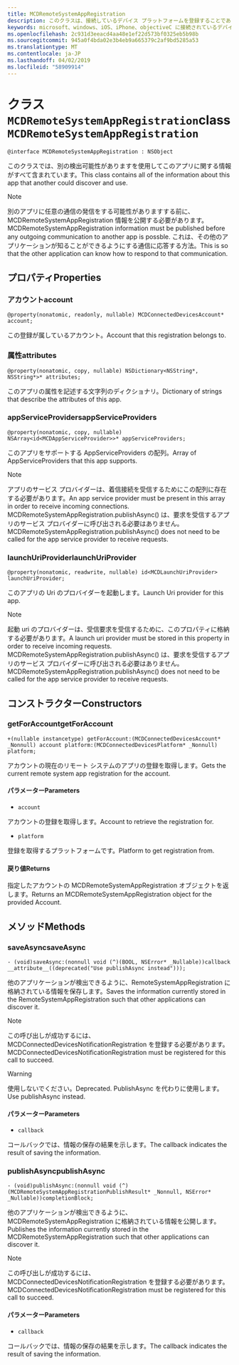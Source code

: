 ```yaml
---
title: MCDRemoteSystemAppRegistration
description: このクラスは、接続しているデバイス プラットフォームを登録することであるアプリケーションを表します。
keywords: microsoft、windows、iOS、iPhone、objectiveC に接続されているデバイス、プロジェクトのローマ
ms.openlocfilehash: 2c931d3eeacd4aa48e1ef22d573bf0325eb5b98b
ms.sourcegitcommit: 945a0f4bda02e3b4eb9a665379c2af9bd5285a53
ms.translationtype: MT
ms.contentlocale: ja-JP
ms.lasthandoff: 04/02/2019
ms.locfileid: "58909914"
---
```

# <a name="class-mcdremotesystemappregistration"></a><span data-ttu-id="1c60a-104">クラス `MCDRemoteSystemAppRegistration`</span><span class="sxs-lookup"><span data-stu-id="1c60a-104">class `MCDRemoteSystemAppRegistration`</span></span> 

```
@interface MCDRemoteSystemAppRegistration : NSObject
```  

<span data-ttu-id="1c60a-105">このクラスでは、別の検出可能性がありますを使用してこのアプリに関する情報がすべて含まれています。</span><span class="sxs-lookup"><span data-stu-id="1c60a-105">This class contains all of the information about this app that another could discover and use.</span></span>

> [!NOTE] 
> <span data-ttu-id="1c60a-106">別のアプリに任意の通信の発信をする可能性がありますする前に、MCDRemoteSystemAppRegistration 情報を公開する必要があります。</span><span class="sxs-lookup"><span data-stu-id="1c60a-106">MCDRemoteSystemAppRegistration information must be published before any outgoing communication to another app is possble.</span></span> <span data-ttu-id="1c60a-107">これは、その他のアプリケーションが知ることができるようにする通信に応答する方法。</span><span class="sxs-lookup"><span data-stu-id="1c60a-107">This is so that the other application can know how to respond to that communication.</span></span>

## <a name="properties"></a><span data-ttu-id="1c60a-108">プロパティ</span><span class="sxs-lookup"><span data-stu-id="1c60a-108">Properties</span></span>

### <a name="account"></a><span data-ttu-id="1c60a-109">アカウント</span><span class="sxs-lookup"><span data-stu-id="1c60a-109">account</span></span>
`@property(nonatomic, readonly, nullable) MCDConnectedDevicesAccount* account;`

<span data-ttu-id="1c60a-110">この登録が属しているアカウント。</span><span class="sxs-lookup"><span data-stu-id="1c60a-110">Account that this registration belongs to.</span></span>

### <a name="attributes"></a><span data-ttu-id="1c60a-111">属性</span><span class="sxs-lookup"><span data-stu-id="1c60a-111">attributes</span></span>
`@property(nonatomic, copy, nullable) NSDictionary<NSString*, NSString*>* attributes;`

 <span data-ttu-id="1c60a-112">このアプリの属性を記述する文字列のディクショナリ。</span><span class="sxs-lookup"><span data-stu-id="1c60a-112">Dictionary of strings that describe the attributes of this app.</span></span>

### <a name="appserviceproviders"></a><span data-ttu-id="1c60a-113">appServiceProviders</span><span class="sxs-lookup"><span data-stu-id="1c60a-113">appServiceProviders</span></span>
`@property(nonatomic, copy, nullable) NSArray<id<MCDAppServiceProvider>>* appServiceProviders;`

<span data-ttu-id="1c60a-114">このアプリをサポートする AppServiceProviders の配列。</span><span class="sxs-lookup"><span data-stu-id="1c60a-114">Array of AppServiceProviders that this app supports.</span></span>

> [!NOTE] 
> <span data-ttu-id="1c60a-115">アプリのサービス プロバイダーは、着信接続を受信するためにこの配列に存在する必要があります。</span><span class="sxs-lookup"><span data-stu-id="1c60a-115">An app service provider must be present in this array in order to receive incoming connections.</span></span>  <span data-ttu-id="1c60a-116">MCDRemoteSystemAppRegistration.publishAsync() は、要求を受信するアプリのサービス プロバイダーに呼び出される必要はありません。</span><span class="sxs-lookup"><span data-stu-id="1c60a-116">MCDRemoteSystemAppRegistration.publishAsync() does not need to be called for the app service provider to receive requests.</span></span>  

### <a name="launchuriprovider"></a><span data-ttu-id="1c60a-117">launchUriProvider</span><span class="sxs-lookup"><span data-stu-id="1c60a-117">launchUriProvider</span></span>
`@property(nonatomic, readwrite, nullable) id<MCDLaunchUriProvider> launchUriProvider;`

<span data-ttu-id="1c60a-118">このアプリの Uri のプロバイダーを起動します。</span><span class="sxs-lookup"><span data-stu-id="1c60a-118">Launch Uri provider for this app.</span></span>

> [!NOTE] 
> <span data-ttu-id="1c60a-119">起動 uri のプロバイダーは、受信要求を受信するために、このプロパティに格納する必要があります。</span><span class="sxs-lookup"><span data-stu-id="1c60a-119">A launch uri provider must be stored in this property in order to receive incoming requests.</span></span>  <span data-ttu-id="1c60a-120">MCDRemoteSystemAppRegistration.publishAsync() は、要求を受信するアプリのサービス プロバイダーに呼び出される必要はありません。</span><span class="sxs-lookup"><span data-stu-id="1c60a-120">MCDRemoteSystemAppRegistration.publishAsync() does not need to be called for the app service provider to receive requests.</span></span>  

## <a name="constructors"></a><span data-ttu-id="1c60a-121">コンストラクター</span><span class="sxs-lookup"><span data-stu-id="1c60a-121">Constructors</span></span>

### <a name="getforaccount"></a><span data-ttu-id="1c60a-122">getForAccount</span><span class="sxs-lookup"><span data-stu-id="1c60a-122">getForAccount</span></span>
`+(nullable instancetype) getForAccount:(MCDConnectedDevicesAccount* _Nonnull) account
                              platform:(MCDConnectedDevicesPlatform* _Nonnull) platform;`

<span data-ttu-id="1c60a-123">アカウントの現在のリモート システムのアプリの登録を取得します。</span><span class="sxs-lookup"><span data-stu-id="1c60a-123">Gets the current remote system app registration for the account.</span></span>

#### <a name="parameters"></a><span data-ttu-id="1c60a-124">パラメーター</span><span class="sxs-lookup"><span data-stu-id="1c60a-124">Parameters</span></span>
* `account` 

<span data-ttu-id="1c60a-125">アカウントの登録を取得します。</span><span class="sxs-lookup"><span data-stu-id="1c60a-125">Account to retrieve the registration for.</span></span>

* `platform` 

<span data-ttu-id="1c60a-126">登録を取得するプラットフォームです。</span><span class="sxs-lookup"><span data-stu-id="1c60a-126">Platform to get registration from.</span></span>

#### <a name="returns"></a><span data-ttu-id="1c60a-127">戻り値</span><span class="sxs-lookup"><span data-stu-id="1c60a-127">Returns</span></span>
<span data-ttu-id="1c60a-128">指定したアカウントの MCDRemoteSystemAppRegistration オブジェクトを返します。</span><span class="sxs-lookup"><span data-stu-id="1c60a-128">Returns an MCDRemoteSystemAppRegistration object for the provided Account.</span></span>

## <a name="methods"></a><span data-ttu-id="1c60a-129">メソッド</span><span class="sxs-lookup"><span data-stu-id="1c60a-129">Methods</span></span>

### <a name="saveasync"></a><span data-ttu-id="1c60a-130">saveAsync</span><span class="sxs-lookup"><span data-stu-id="1c60a-130">saveAsync</span></span>
`- (void)saveAsync:(nonnull void (^)(BOOL, NSError* _Nullable))callback  __attribute__((deprecated("Use publishAsync instead")));`

<span data-ttu-id="1c60a-131">他のアプリケーションが検出できるように、RemoteSystemAppRegistration に格納されている情報を保存します。</span><span class="sxs-lookup"><span data-stu-id="1c60a-131">Saves the information currently stored in the RemoteSystemAppRegistration such that other applications can discover it.</span></span>

> [!NOTE] 
> <span data-ttu-id="1c60a-132">この呼び出しが成功するには、MCDConnectedDevicesNotificationRegistration を登録する必要があります。</span><span class="sxs-lookup"><span data-stu-id="1c60a-132">MCDConnectedDevicesNotificationRegistration must be registered for this call to succeed.</span></span>

> [!WARNING] 
> <span data-ttu-id="1c60a-133">使用しないでください。</span><span class="sxs-lookup"><span data-stu-id="1c60a-133">Deprecated.</span></span> <span data-ttu-id="1c60a-134">PublishAsync を代わりに使用します。</span><span class="sxs-lookup"><span data-stu-id="1c60a-134">Use publishAsync instead.</span></span>

#### <a name="parameters"></a><span data-ttu-id="1c60a-135">パラメーター</span><span class="sxs-lookup"><span data-stu-id="1c60a-135">Parameters</span></span>

* `callback`

<span data-ttu-id="1c60a-136">コールバックでは、情報の保存の結果を示します。</span><span class="sxs-lookup"><span data-stu-id="1c60a-136">The callback indicates the result of saving the information.</span></span>

### <a name="publishasync"></a><span data-ttu-id="1c60a-137">publishAsync</span><span class="sxs-lookup"><span data-stu-id="1c60a-137">publishAsync</span></span>
`- (void)publishAsync:(nonnull void (^)(MCDRemoteSystemAppRegistrationPublishResult* _Nonnull, NSError* _Nullable))completionBlock;`

<span data-ttu-id="1c60a-138">他のアプリケーションが検出できるように、MCDRemoteSystemAppRegistration に格納されている情報を公開します。</span><span class="sxs-lookup"><span data-stu-id="1c60a-138">Publishes the information currently stored in the MCDRemoteSystemAppRegistration such that other applications can discover it.</span></span>

> [!NOTE] 
> <span data-ttu-id="1c60a-139">この呼び出しが成功するには、MCDConnectedDevicesNotificationRegistration を登録する必要があります。</span><span class="sxs-lookup"><span data-stu-id="1c60a-139">MCDConnectedDevicesNotificationRegistration must be registered for this call to succeed.</span></span>

#### <a name="parameters"></a><span data-ttu-id="1c60a-140">パラメーター</span><span class="sxs-lookup"><span data-stu-id="1c60a-140">Parameters</span></span>

* `callback`

<span data-ttu-id="1c60a-141">コールバックでは、情報の保存の結果を示します。</span><span class="sxs-lookup"><span data-stu-id="1c60a-141">The callback indicates the result of saving the information.</span></span>
